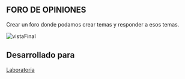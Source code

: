 ## FORO DE OPINIONES

Crear un foro donde podamos crear temas y responder a esos temas.

![vistaFinal](assets/img/readme1.png)


## Desarrollado para
[Laboratoria](http://laboratoria.la)
